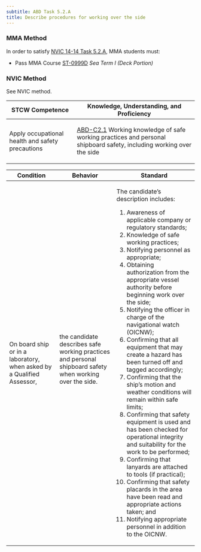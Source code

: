 ```yaml
---
subtitle: ABD Task 5.2.A 
title: Describe procedures for working over the side
---
```



### MMA Method

In order to satisfy  [NVIC 14-14  Task  5.2.A]({{site.baseurl}}/assets/images/nvic-14-14.pdf), MMA students must:

* Pass MMA Course [ST-0999D]( {{site.baseurl}}/courses/ST-0999D) *Sea Term I (Deck Portion)*


### NVIC Method

<a onclick="togglevisibility('nvic_methods')" >See NVIC method.</a>

<div id='nvic_methods' class='hide'>

<table>
<thead>
<tr>
<th class='forty'> STCW Competence </th>
<th class='sixty'> Knowledge, Understanding, and Proficiency </th>
</tr>
</thead>




<tbody>
<tr><td markdown='1'>

Apply occupational health and safety precautions

</td><td markdown='1'>

[ABD-C2.1](../../tables/25.html#ABD-C2.1) Working knowledge of safe working practices and personal shipboard safety, including working over the side

</td></tr>


</tbody>
</table>


<table>
<thead>
<tr><th class='twenty'>  Condition </th><th class='twenty'> Behavior </th><th  class='sixty'>Standard </th></tr>
</thead>
<tbody >



<tr><td markdown='1'>

On board ship or in a laboratory, when asked by a Qualified Assessor,

</td><td markdown='1'>

the candidate describes safe working practices and personal shipboard safety when working over the side.

<br>

<div class="tooltip">
<span class="tooltiptext">
</span>
</div>


</td><td markdown='1'>

The candidate’s description includes:

1. Awareness of applicable company or regulatory standards;
2. Knowledge of safe working practices;
3. Notifying personnel as appropriate;
4. Obtaining authorization from the appropriate vessel authority before beginning work over the side;
5. Notifying the officer in charge of the navigational watch (OICNW);
6. Confirming that all equipment that may create a hazard has been turned off and tagged accordingly;
7. Confirming that the ship’s motion and weather conditions will remain within safe limits;
8. Confirming that safety equipment is used and has been checked for operational integrity and suitability for the work to be performed;
9. Confirming that lanyards are attached to tools (if practical);
10. Confirming that safety placards in the area have been read and appropriate actions taken; and 
11. Notifying appropriate personnel in addition to the OICNW. 

</td></tr>
</tbody>
</table>
</div>
